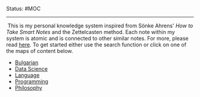 Status: #MOC

---

 This is my personal knowledge system inspired from Sönke Ahrens' <em>How to Take Smart Notes</em> and the Zettelcasten method.  Each note within my system is atomic and is connected to other similar notes. For more, please read [here](https://zettelkasten.de/posts/overview/). To get started either use the search function or click on one of the maps of content below.

* [Bulgarian](Bulgarian.md)
* [Data Science](Data%20Science.md)
* [Language](Language.md)
* [Programming](Programming.md)
* [Philosophy](Philosophy.md)
